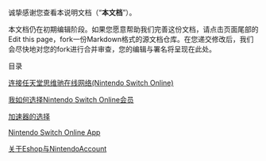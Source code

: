 诚挚感谢您查看本说明文档（“**本文档**”）。

本文档仍在初期编辑阶段。如果您愿意帮助我们完善这份文档，请点击页面尾部的Edit this page，fork一份Markdown格式的源文档仓库。在您递交修改后，我们会尽快地对您的fork进行合并审查，您的编辑与署名将呈现在此处。

目录



[连接任天堂思维驰在线网络(Nintendo Switch Online)](连接任天堂思维驰在线网络)

[我如何选择Nintendo Switch Online会员](Nintendo%20Switch%20Online的选择)

[加速器的选择](加速器的选择)

[Nintendo Switch Online App](Nintendo%20Switch%20Online%20App)

[关于Eshop与NintendoAccount](Eshop与NintendoAccount)

